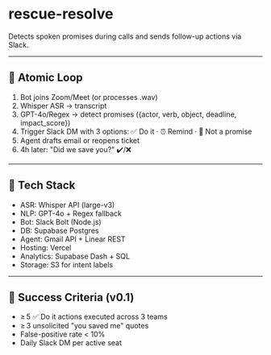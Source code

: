 # rescue-resolve
Detects spoken promises during calls and sends follow-up actions via Slack.

---

## 🔁 Atomic Loop

1. Bot joins Zoom/Meet (or processes .wav)
2. Whisper ASR → transcript
3. GPT-4o/Regex → detect promises ({actor, verb, object, deadline, impact_score})
4. Trigger Slack DM with 3 options: ✅ Do it · ⏰ Remind · 🛑 Not a promise
5. Agent drafts email or reopens ticket
6. 4h later: "Did we save you?" ✔️/❌

---

## 🔨 Tech Stack

- ASR: Whisper API (large-v3)
- NLP: GPT-4o + Regex fallback
- Bot: Slack Bolt (Node.js)
- DB: Supabase Postgres
- Agent: Gmail API + Linear REST
- Hosting: Vercel
- Analytics: Supabase Dash + SQL
- Storage: S3 for intent labels

---

## 🧪 Success Criteria (v0.1)

- ≥ 5 ✅ Do it actions executed across 3 teams
- ≥ 3 unsolicited "you saved me" quotes
- False-positive rate < 10%
- Daily Slack DM per active seat
